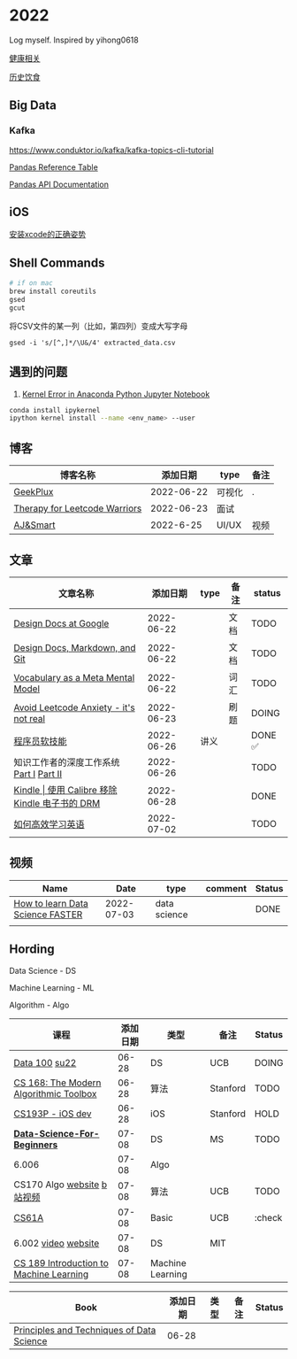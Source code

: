 # 2022
Log myself. Inspired by yihong0618

[健康相关](./notes/健康.md)

[历史饮食](journal/meals.md)

## Big Data

### Kafka
https://www.conduktor.io/kafka/kafka-topics-cli-tutorial



[Pandas Reference Table](https://www.textbook.ds100.org/ch/a04/ref_pandas.html)

[Pandas API Documentation](https://pandas.pydata.org/pandas-docs/stable/reference/index.html)




## iOS
[安装xcode的正确姿势](https://www.notion.so/Xcode-dfbe2d934ff84b2d84e34ffceef56fe0#afcac016740d4f90878c6020254f51aa)

## Shell Commands

```sh
# if on mac
brew install coreutils
gsed
gcut
```

将CSV文件的某一列（比如，第四列）变成大写字母

```shell
gsed -i 's/[^,]*/\U&/4' extracted_data.csv
```

## 遇到的问题

1. [Kernel Error in Anaconda Python Jupyter Notebook](https://stackoverflow.com/questions/59243930/kernel-error-in-anaconda-python-jupyter-notebook)

```sh
conda install ipykernel
ipython kernel install --name <env_name> --user 
```


## 博客
| 博客名称 |添加日期 | type | 备注 |
| ---- | ---- | ---- | ---- |
|[GeekPlux](https://geekplux.com/posts)|2022-06-22|可视化|.|
|[Therapy for Leetcode Warriors](https://leetcodetherapy.com/)|2022-06-23| 面试 | |
|[AJ&Smart](https://www.youtube.com/c/AJSmart)|2022-6-25| UI/UX | 视频 |


## 文章

| 文章名称 | 添加日期 | type | 备注 | status |
| ------- | ------- | ---- | ---- | ------- |
| [Design Docs at Google](https://www.industrialempathy.com/posts/design-docs-at-google/) | 2022-06-22 |  | 文档 | TODO |
| [Design Docs, Markdown, and Git](https://caitiem.com/2020/03/29/design-docs-markdown-and-git/) | 2022-06-22 |  | 文档 | TODO |
| [Vocabulary as a Meta Mental Model](https://neilkakkar.com/vocabulary-mental-model.html) | 2022-06-22 |  | 词汇 | TODO |
|[Avoid Leetcode Anxiety - it's not real](https://leetcodetherapy.com/leetcode-anxiety)|2022-06-23| | 刷题 | DOING |
|[程序员软技能](https://programmer-soft-skills.vercel.app/)|2022-06-26| 讲义 |  | DONE ✅ |
|知识工作者的深度工作系统 [Part I](https://twitter.com/Tisoga/status/1515663828536598528) [Part II](https://twitter.com/Tisoga/status/1516040155852804098)|2022-06-26|  |  | TODO |
|[Kindle \| 使用 Calibre 移除 Kindle 电子书的 DRM](https://divineengine.net/article/how-to-remove-drm-from-kindle-books-with-calibre/)|2022-06-28| | | DONE |
|[如何高效学习英语](https://byoungd.gitbook.io/english-level-up-tips/)|2022-07-02| | | TODO |

## 视频

| Name                                                         | Date       | type         | comment | Status |
| ------------------------------------------------------------ | ---------- | ------------ | ------- | ------ |
| [How to learn Data Science FASTER](https://www.youtube.com/watch?v=lpSw_RAPmgc) | 2022-07-03 | data science |         | DONE   |
|                                                              |            |              |         |        |





## Hording

Data Science - DS

Machine Learning - ML

Algorithm - Algo



| 课程                                                         | 添加日期 | 类型             | 备注     | Status |
| ------------------------------------------------------------ | -------- | ---------------- | -------- | ------ |
| [Data 100](https://ds100.org/sp22/) [su22](https://ds100.org/su22/) | 06-28    | DS               | UCB      | DOING  |
| [CS 168: The Modern Algorithmic Toolbox](https://web.stanford.edu/class/cs168/) | 06-28    | 算法             | Stanford | TODO   |
| [CS193P - iOS dev](https://cs193p.sites.stanford.edu/)       | 06-28    | iOS              | Stanford | HOLD   |
| **[Data-Science-For-Beginners](https://github.com/microsoft/Data-Science-For-Beginners)** | 07-08    | DS               | MS       | TODO   |
| 6.006                                                        | 07-08    | Algo             |          |        |
| CS170 Algo [website](https://cs170.org/)   [b站视频](https://www.bilibili.com/video/BV1BU4y1b7RK) | 07-08    | 算法             | UCB      | TODO   |
| [CS61A](https://cs61a.org/)                                  | 07-08    | Basic            | UCB      | :check |
| 6.002 [video](https://www.youtube.com/watch?v=V_TulH374hw&list=PLUl4u3cNGP619EG1wp0kT-7rDE_Az5TNd)  [website](https://ocw.mit.edu/courses/6-0002-introduction-to-computational-thinking-and-data-science-fall-2016/pages/lecture-slides-and-files/) | 07-08    | DS               | MIT      |        |
| [CS 189 Introduction to Machine Learning](https://people.eecs.berkeley.edu/~jrs/189/) | 07-08    | Machine Learning |          |        |



| Book                                                         | 添加日期 | 类型 | 备注 | Status |
| ------------------------------------------------------------ | -------- | ---- | ---- | ------ |
| [Principles and Techniques of Data Science](https://www.textbook.ds100.org/intro.html) | 06-28    |      |      |        |

